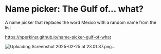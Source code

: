 # Name picker: The Gulf of... what?

A name picker that replaces the word Mexico with a random name from the list

https://nperkinsr.github.io/name-picker-gulf-of-what


![Uploading Screenshot 2025-02-25 at 23.01.37.png…]()

